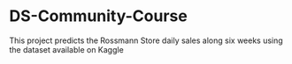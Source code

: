 # DS-Community-Course
This project predicts the Rossmann Store daily sales along six weeks using the dataset available on Kaggle

